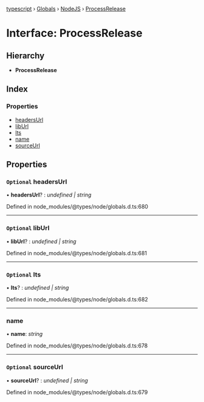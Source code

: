 [typescript](../README.md) › [Globals](../globals.md) › [NodeJS](../modules/nodejs.md) › [ProcessRelease](nodejs.processrelease.md)

# Interface: ProcessRelease

## Hierarchy

* **ProcessRelease**

## Index

### Properties

* [headersUrl](nodejs.processrelease.md#optional-headersurl)
* [libUrl](nodejs.processrelease.md#optional-liburl)
* [lts](nodejs.processrelease.md#optional-lts)
* [name](nodejs.processrelease.md#name)
* [sourceUrl](nodejs.processrelease.md#optional-sourceurl)

## Properties

### `Optional` headersUrl

• **headersUrl**? : *undefined | string*

Defined in node_modules/@types/node/globals.d.ts:680

___

### `Optional` libUrl

• **libUrl**? : *undefined | string*

Defined in node_modules/@types/node/globals.d.ts:681

___

### `Optional` lts

• **lts**? : *undefined | string*

Defined in node_modules/@types/node/globals.d.ts:682

___

###  name

• **name**: *string*

Defined in node_modules/@types/node/globals.d.ts:678

___

### `Optional` sourceUrl

• **sourceUrl**? : *undefined | string*

Defined in node_modules/@types/node/globals.d.ts:679
